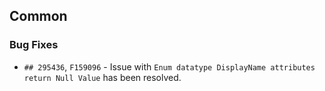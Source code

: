 ##  Common

###    Bug Fixes

- `## 295436`, `F159096` - Issue with `Enum datatype DisplayName attributes return Null Value` has been resolved.